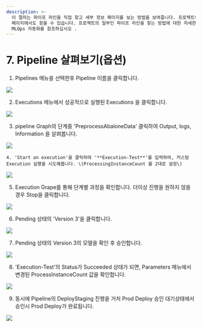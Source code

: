 ```yaml
---
description: >-
  이 절차는 파이프 라인을 직접 찾고 세부 정보 페이지를 보는 방법을 보여줍니다. 프로젝트의 일부인 파이프 라인은 프로젝트의 세부 정보
  페이지에서도 찾을 수 있습니다. 프로젝트의 일부인 파이프 라인을 찾는 방법에 대한 자세한 내용은 SageMaker 프로젝트를 사용하여
  MLOps 자동화를 참조하십시오 .
---
```


# 7. Pipeline 살펴보기\(옵션\)

1. Pipelines 메뉴을 선택한후 Pipeline 이름을 클릭합니다.

![](.gitbook/assets/screen-shot-2021-04-01-at-8.44.49-pm.png)

   2. Executions 메뉴에서 성공적으로 실행된 Executions 을 클릭합니다. 

![](.gitbook/assets/screen-shot-2021-04-01-at-8.47.40-pm%20%281%29.png)

   3. pipeline Graph의 단계중 'PreprocessAbaloneData' 클릭하여 Output, logs, Information 을 살펴봅니다.

![](.gitbook/assets/screen-shot-2021-04-01-at-8.50.08-pm.png)

    4. 'Start an execution'을 클릭하여 '**Execution-Test**'를 입력하여, 커스텀 Execution 실행을 시도해봅니다. \(ProcessingInstanceCount 를 2대로 설정\)

![](.gitbook/assets/screen-shot-2021-04-01-at-9.02.33-pm.png)



  5. Execution Grape를 통해 단계별 과정을 확인합니다. 더이상 진행을 원하지 않을 경우 Stop을 클릭합니다.

![](.gitbook/assets/screen-shot-2021-04-01-at-9.10.35-pm.png)

  6. Pending 상태의 'Version 3'을 클릭합니다.

![](.gitbook/assets/screen-shot-2021-04-01-at-10.00.34-pm.png)

  7. Pending 상태의 Version 3의 모델을 확인 후 승인합니다.

![](.gitbook/assets/screen-shot-2021-04-01-at-10.01.16-pm.png)

  8. 'Execution-Test'의 Status가 Succeeded 상태가 되면, Parameters 메뉴에서 변경된 ProcessInstanceCount 값을 확인합니다.

![](.gitbook/assets/screen-shot-2021-04-01-at-9.50.37-pm.png)

 9. 동시에 Pipeline의 DeployStaging 진행을 거처 Prod Deploy 승인 대기상태에서 승인시 Prod Deploy가 완료됩니다.

![](.gitbook/assets/screen-shot-2021-04-01-at-8.07.03-pm.png)



